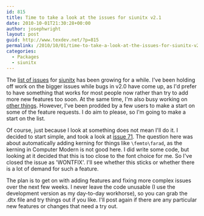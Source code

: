 ```yaml
---
id: 815
title: Time to take a look at the issues for siunitx v2.1
date: 2010-10-01T21:30:28+00:00
author: josephwright
layout: post
guid: http://www.texdev.net/?p=815
permalink: /2010/10/01/time-to-take-a-look-at-the-issues-for-siunitx-v2-1/
categories:
  - Packages
  - siunitx
---
```

The <a href="http://bitbucket.org/josephwright/siunitx/issues?status=new&amp;status=open">list of issues</a> for <a href="http://ctan.org/pkg/siunitx">siunitx</a> has been growing for a while. I've been holding off work on the bigger issues while bugs in v2.0 have come up, as I'd prefer to have something that works for most people now rather than try to add more new features too soon. At the same time, I'm also busy working on <a href="http://www.latex-project.org/latex3.html">other things</a>. However, I've been prodded by a few users to make a start on some of the feature requests. I do aim to please, so I'm going to make a start on the list.

Of course, just because I look at something does not mean I'll do it. I decided to start simple, and took a look at <a href="http://bitbucket.org/josephwright/siunitx/issue/71/kerning-of-femto-prefix">issue 71</a>. The question here was about automatically adding kerning for things like <code>\femto\farad</code>, as the kerning in Computer Modern is not good here. I did write some code, but looking at it decided that this is too close to the font choice for me. So I've closed the issue as 'WONTFIX'. I'll see whether this sticks or whether there is a lot of demand for such a feature.

The plan is to get on with adding features and fixing more complex issues over the next few weeks. I never leave the code unusable (I use the development version as my day-to-day workhorse), so you can grab the .dtx file and try things out if you like. I'll post again if there are any particular new features or changes that need a try out.